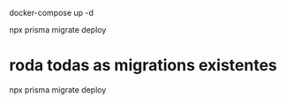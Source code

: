 docker-compose up -d

npx prisma migrate deploy

# roda todas as migrations existentes
npx prisma migrate deploy